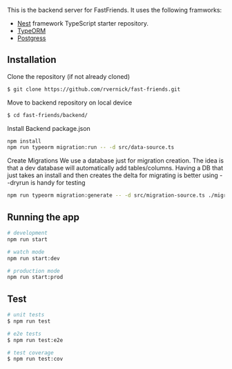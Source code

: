 

This is the backend server for FastFriends.  It uses the following framworks:
- [Nest](https://github.com/nestjs/nest) framework TypeScript starter repository.
- [TypeORM]()
- [Postgress]()

## Installation

Clone the repository (if not already cloned)
```bash
$ git clone https://github.com/rvernick/fast-friends.git
```
Move to backend repository on local device
```bash
$ cd fast-friends/backend/
```
Install Backend package.json
```bash
npm install
npm run typeorm migration:run -- -d src/data-source.ts
```

Create Migrations
We use a database just for migration creation.  The idea is that a dev database will automatically add tables/columns.  Having a DB that just takes an install and then creates the delta for migrating is better
using --dryrun is handy for testing
```bash
npm run typeorm migration:generate -- -d src/migration-source.ts ./migrations/<NameOfMigration>
```

## 

## Running the app

```bash
# development
npm run start

# watch mode
npm run start:dev

# production mode
npm run start:prod
```

## Test

```bash
# unit tests
$ npm run test

# e2e tests
$ npm run test:e2e

# test coverage
$ npm run test:cov
```



